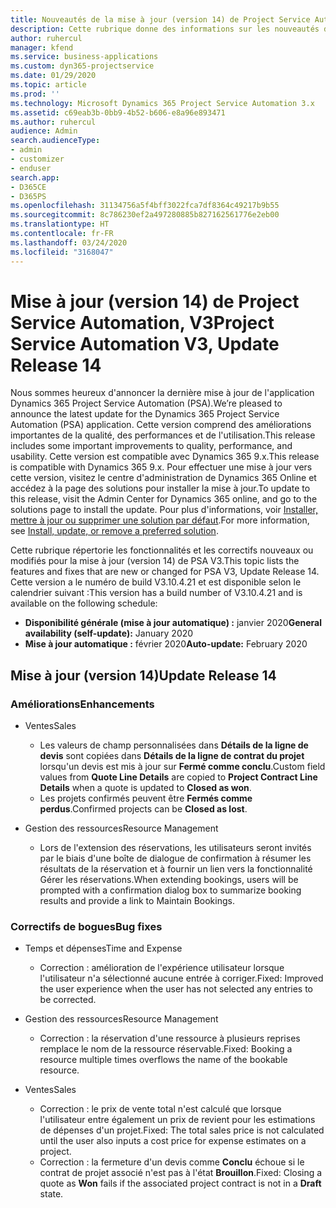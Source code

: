 ```yaml
---
title: Nouveautés de la mise à jour (version 14) de Project Service Automation, V3
description: Cette rubrique donne des informations sur les nouveautés de la mise à jour (version 14) de Project Service Automation, V3.
author: ruhercul
manager: kfend
ms.service: business-applications
ms.custom: dyn365-projectservice
ms.date: 01/29/2020
ms.topic: article
ms.prod: ''
ms.technology: Microsoft Dynamics 365 Project Service Automation 3.x
ms.assetid: c69eab3b-0bb9-4b52-b606-e8a96e893471
ms.author: ruhercul
audience: Admin
search.audienceType:
- admin
- customizer
- enduser
search.app:
- D365CE
- D365PS
ms.openlocfilehash: 31134756a5f4bff3022fca7df8364c49217b9b55
ms.sourcegitcommit: 8c786230ef2a497280885b827162561776e2eb00
ms.translationtype: HT
ms.contentlocale: fr-FR
ms.lasthandoff: 03/24/2020
ms.locfileid: "3168047"
---
```

# <a name="project-service-automation-v3-update-release-14"></a><span data-ttu-id="bafb2-103">Mise à jour (version 14) de Project Service Automation, V3</span><span class="sxs-lookup"><span data-stu-id="bafb2-103">Project Service Automation V3, Update Release 14</span></span>
<span data-ttu-id="bafb2-104">Nous sommes heureux d'annoncer la dernière mise à jour de l'application Dynamics 365 Project Service Automation (PSA).</span><span class="sxs-lookup"><span data-stu-id="bafb2-104">We’re pleased to announce the latest update for the Dynamics 365 Project Service Automation (PSA) application.</span></span> <span data-ttu-id="bafb2-105">Cette version comprend des améliorations importantes de la qualité, des performances et de l'utilisation.</span><span class="sxs-lookup"><span data-stu-id="bafb2-105">This release includes some important improvements to quality, performance, and usability.</span></span> <span data-ttu-id="bafb2-106">Cette version est compatible avec Dynamics 365 9.x.</span><span class="sxs-lookup"><span data-stu-id="bafb2-106">This release is compatible with Dynamics 365 9.x.</span></span> <span data-ttu-id="bafb2-107">Pour effectuer une mise à jour vers cette version, visitez le centre d'administration de Dynamics 365 Online et accédez à la page des solutions pour installer la mise à jour.</span><span class="sxs-lookup"><span data-stu-id="bafb2-107">To update to this release, visit the Admin Center for Dynamics 365 online, and go to the solutions page to install the update.</span></span> <span data-ttu-id="bafb2-108">Pour plus d'informations, voir [Installer, mettre à jour ou supprimer une solution par défaut](https://docs.microsoft.com/power-platform/admin/install-remove-preferred-solution).</span><span class="sxs-lookup"><span data-stu-id="bafb2-108">For more information, see [Install, update, or remove a preferred solution](https://docs.microsoft.com/power-platform/admin/install-remove-preferred-solution).</span></span>

<span data-ttu-id="bafb2-109">Cette rubrique répertorie les fonctionnalités et les correctifs nouveaux ou modifiés pour la mise à jour (version 14) de PSA V3.</span><span class="sxs-lookup"><span data-stu-id="bafb2-109">This topic lists the features and fixes that are new or changed for PSA V3, Update Release 14.</span></span> <span data-ttu-id="bafb2-110">Cette version a le numéro de build V3.10.4.21 et est disponible selon le calendrier suivant :</span><span class="sxs-lookup"><span data-stu-id="bafb2-110">This version has a build number of V3.10.4.21 and is available on the following schedule:</span></span>

- <span data-ttu-id="bafb2-111">**Disponibilité générale (mise à jour automatique) :** janvier 2020</span><span class="sxs-lookup"><span data-stu-id="bafb2-111">**General availability (self-update):** January 2020</span></span>
- <span data-ttu-id="bafb2-112">**Mise à jour automatique :** février 2020</span><span class="sxs-lookup"><span data-stu-id="bafb2-112">**Auto-update:** February 2020</span></span>

## <a name="update-release-14"></a><span data-ttu-id="bafb2-113">Mise à jour (version 14)</span><span class="sxs-lookup"><span data-stu-id="bafb2-113">Update Release 14</span></span>

### <a name="enhancements"></a><span data-ttu-id="bafb2-114">Améliorations</span><span class="sxs-lookup"><span data-stu-id="bafb2-114">Enhancements</span></span>

- <span data-ttu-id="bafb2-115">Ventes</span><span class="sxs-lookup"><span data-stu-id="bafb2-115">Sales</span></span>

     - <span data-ttu-id="bafb2-116">Les valeurs de champ personnalisées dans **Détails de la ligne de devis** sont copiées dans **Détails de la ligne de contrat du projet** lorsqu'un devis est mis à jour sur **Fermé comme conclu**.</span><span class="sxs-lookup"><span data-stu-id="bafb2-116">Custom field values from **Quote Line Details** are copied to **Project Contract Line Details** when a quote is updated to **Closed as won**.</span></span>
     - <span data-ttu-id="bafb2-117">Les projets confirmés peuvent être **Fermés comme perdus**.</span><span class="sxs-lookup"><span data-stu-id="bafb2-117">Confirmed projects can be **Closed as lost**.</span></span>

- <span data-ttu-id="bafb2-118">Gestion des ressources</span><span class="sxs-lookup"><span data-stu-id="bafb2-118">Resource Management</span></span>

     - <span data-ttu-id="bafb2-119">Lors de l'extension des réservations, les utilisateurs seront invités par le biais d'une boîte de dialogue de confirmation à résumer les résultats de la réservation et à fournir un lien vers la fonctionnalité Gérer les réservations.</span><span class="sxs-lookup"><span data-stu-id="bafb2-119">When extending bookings, users will be prompted with a confirmation dialog box to summarize booking results and provide a link to Maintain Bookings.</span></span>


### <a name="bug-fixes"></a><span data-ttu-id="bafb2-120">Correctifs de bogues</span><span class="sxs-lookup"><span data-stu-id="bafb2-120">Bug fixes</span></span>

- <span data-ttu-id="bafb2-121">Temps et dépenses</span><span class="sxs-lookup"><span data-stu-id="bafb2-121">Time and Expense</span></span>

     - <span data-ttu-id="bafb2-122">Correction : amélioration de l'expérience utilisateur lorsque l'utilisateur n'a sélectionné aucune entrée à corriger.</span><span class="sxs-lookup"><span data-stu-id="bafb2-122">Fixed: Improved the user experience when the user has not selected any entries to be corrected.</span></span>

- <span data-ttu-id="bafb2-123">Gestion des ressources</span><span class="sxs-lookup"><span data-stu-id="bafb2-123">Resource Management</span></span>

     - <span data-ttu-id="bafb2-124">Correction : la réservation d'une ressource à plusieurs reprises remplace le nom de la ressource réservable.</span><span class="sxs-lookup"><span data-stu-id="bafb2-124">Fixed: Booking a resource multiple times overflows the name of the bookable resource.</span></span>

- <span data-ttu-id="bafb2-125">Ventes</span><span class="sxs-lookup"><span data-stu-id="bafb2-125">Sales</span></span>

     - <span data-ttu-id="bafb2-126">Correction : le prix de vente total n'est calculé que lorsque l'utilisateur entre également un prix de revient pour les estimations de dépenses d'un projet.</span><span class="sxs-lookup"><span data-stu-id="bafb2-126">Fixed: The total sales price is not calculated until the user also inputs a cost price for expense estimates on a project.</span></span>
     - <span data-ttu-id="bafb2-127">Correction : la fermeture d'un devis comme **Conclu** échoue si le contrat de projet associé n'est pas à l'état **Brouillon**.</span><span class="sxs-lookup"><span data-stu-id="bafb2-127">Fixed: Closing a quote as **Won** fails if the associated project contract is not in a **Draft** state.</span></span>

